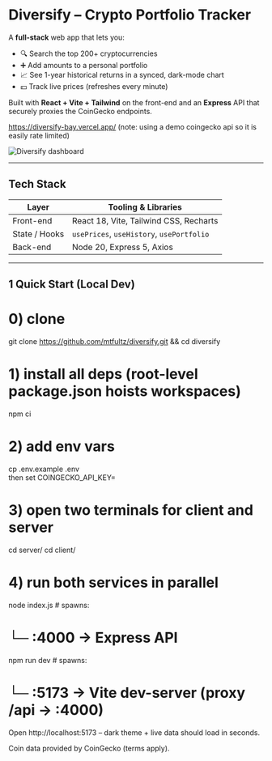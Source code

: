 # Diversify – Crypto Portfolio Tracker

A **full-stack** web app that lets you:

- 🔍 Search the top 200+ cryptocurrencies
- ➕ Add amounts to a personal portfolio
- 📈 See 1-year historical returns in a synced, dark-mode chart
- 💵 Track live prices (refreshes every minute)

Built with **React + Vite + Tailwind** on the front-end and an **Express** API that securely proxies the CoinGecko endpoints.

https://diversify-bay.vercel.app/
(note: using a demo coingecko api so it is easily rate limited)

![Diversify dashboard](https://github.com/user-attachments/assets/fdca14e6-2f1b-4cfc-ad5c-3ed16f903f50)

---

## Tech Stack

| Layer         | Tooling & Libraries                       |
| ------------- | ----------------------------------------- |
| Front-end     | React 18, Vite, Tailwind CSS, Recharts    |
| State / Hooks | `usePrices`, `useHistory`, `usePortfolio` |
| Back-end      | Node 20, Express 5, Axios                 |

---

## 1 Quick Start (Local Dev)

# 0) clone

git clone https://github.com/mtfultz/diversify.git && cd diversify

# 1) install all deps (root-level package.json hoists workspaces)

npm ci

# 2) add env vars

cp .env.example .env <BR>
then set COINGECKO_API_KEY=<your key>

# 3) open two terminals for client and server

cd server/
cd client/

# 4) run both services in parallel

node index.js # spawns:

# └─ :4000 → Express API

npm run dev # spawns:

# └─ :5173 → Vite dev-server (proxy /api → :4000)

Open http://localhost:5173 – dark theme + live data should load in seconds.

Coin data provided by CoinGecko (terms apply).
